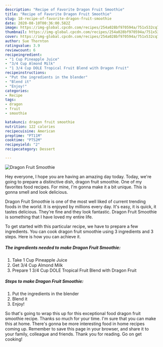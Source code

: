 ```yaml
---
description: "Recipe of Favorite Dragon Fruit Smoothie"
title: "Recipe of Favorite Dragon Fruit Smoothie"
slug: 18-recipe-of-favorite-dragon-fruit-smoothie
date: 2020-08-10T00:36:00.582Z
image: https://img-global.cpcdn.com/recipes/254a028bf970594a/751x532cq70/dragon-fruit-smoothie-recipe-main-photo.jpg
thumbnail: https://img-global.cpcdn.com/recipes/254a028bf970594a/751x532cq70/dragon-fruit-smoothie-recipe-main-photo.jpg
cover: https://img-global.cpcdn.com/recipes/254a028bf970594a/751x532cq70/dragon-fruit-smoothie-recipe-main-photo.jpg
author: Sue Thornton
ratingvalue: 3.9
reviewcount: 6
recipeingredient:
- "1 Cup Pineapple Juice"
- "3/4 Cup Almond Milk"
- "1 3/4 Cup DOLE Tropical Fruit Blend with Dragon Fruit"
recipeinstructions:
- "Put the ingredients in the blender"
- "Blend it"
- "Enjoy!"
categories:
- Recipe
tags:
- dragon
- fruit
- smoothie

katakunci: dragon fruit smoothie 
nutrition: 122 calories
recipecuisine: American
preptime: "PT11M"
cooktime: "PT52M"
recipeyield: "2"
recipecategory: Dessert

---
```



![Dragon Fruit Smoothie](https://img-global.cpcdn.com/recipes/254a028bf970594a/751x532cq70/dragon-fruit-smoothie-recipe-main-photo.jpg)

Hey everyone, I hope you are having an amazing day today. Today, we're going to prepare a distinctive dish, dragon fruit smoothie. One of my favorites food recipes. For mine, I'm gonna make it a bit unique. This is gonna smell and look delicious.

Dragon Fruit Smoothie is one of the most well liked of current trending foods in the world. It is enjoyed by millions every day. It's easy, it is quick, it tastes delicious. They're fine and they look fantastic. Dragon Fruit Smoothie is something that I have loved my entire life.




To get started with this particular recipe, we have to prepare a few ingredients. You can cook dragon fruit smoothie using 3 ingredients and 3 steps. Here is how you can achieve it.

##### The ingredients needed to make Dragon Fruit Smoothie:

1. Take 1 Cup Pineapple Juice
1. Get 3/4 Cup Almond Milk
1. Prepare 1 3/4 Cup DOLE Tropical Fruit Blend with Dragon Fruit




##### Steps to make Dragon Fruit Smoothie:

1. Put the ingredients in the blender
1. Blend it
1. Enjoy!




So that's going to wrap this up for this exceptional food dragon fruit smoothie recipe. Thanks so much for your time. I'm sure that you can make this at home. There's gonna be more interesting food in home recipes coming up. Remember to save this page in your browser, and share it to your family, colleague and friends. Thank you for reading. Go on get cooking!
